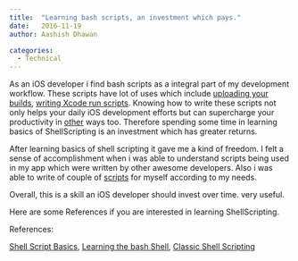 ```yaml
---
title:  "Learning bash scripts, an investment which pays."
date:   2016-11-19
author: Aashish Dhawan

categories:
  - Technical
---
```


As an iOS developer i find bash scripts as a integral part of my development workflow. These scripts have lot of uses which include [uploading your builds](https://support.hockeyapp.net/kb/client-integration-ios-mac-os-x-tvos/how-to-upload-to-hockeyapp-from-mac-os-x), [writing Xcode run scripts](https://gist.github.com/sekati/3172554). Knowing how to write these scripts not only helps your daily iOS development efforts but can supercharge your productivity in [other](https://github.com/tj/git-extras) ways too. Therefore spending some time in learning basics of ShellScripting is an investment which has greater returns.

After learning basics of shell scripting it gave me a kind of freedom. I felt a sense of accomplishment when i was able to understand scripts being used in my app which were written by other awesome developers. Also i was able to write of couple of [scripts](https://gist.github.com/aashishdhawan/44f0438d6659a40c157fa8569c4d2a8b) for myself according to my needs.

Overall, this is a skill an iOS developer should invest over time. very useful.


Here are some References if you are interested in learning ShellScripting.


References:

[Shell Script Basics](https://developer.apple.com/library/content/documentation/OpenSource/Conceptual/ShellScripting/ResultCodes,Chaining,andArgumentParsing/ResultCodes,Chaining,andArgumentParsing.html#//apple_ref/doc/uid/TP40004268-CH5-SW1),
 [Learning the bash Shell](http://oreilly.com/catalog/9780596009656), [Classic Shell Scripting](http://oreilly.com/catalog/9780596005955)
